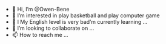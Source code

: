 - 👋 Hi, I’m @Owen-Bene
- 👀 I’m interested in play basketball and play computer game
- 🌱 I My English level is very bad’m currently learning ...
- 💞️ I’m looking to collaborate on ...
- 📫 How to reach me ...

<!---
Owen-Bene/Owen-Bene is a ✨ special ✨ repository because its `README.md` (this file) appears on your GitHub profile.
You can click the Preview link to take a look at your changes.
--->
